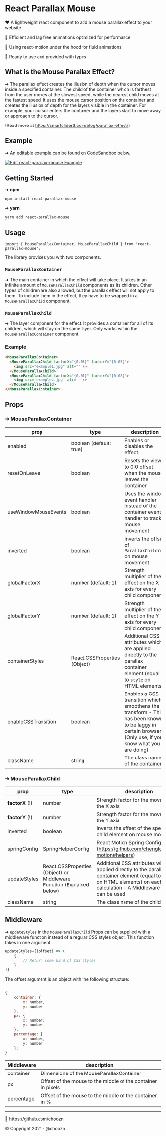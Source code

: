 # React Parallax Mouse

❤️ A lightweight react component to add a mouse parallax effect to your website

💚 Efficient and lag free animations optimized for performance

💙 Using react-motion under the hood for fluid animations

🚀 Ready to use and provided with types

## What is the Mouse Parallax Effect?

➔ The parallax effect creates the illusion of depth when the cursor moves inside a specified container. The child of the container which is farthest from the user moves at the slowest speed, while the nearest child moves at the fastest speed. It uses the mouse cursor position on the container and creates the illusion of depth for the layers visible in the container. For example, your cursor enters the container and the layers start to move away or approach to the cursor.

(Read more at https://smartslider3.com/blog/parallax-effect/)

## Example

➔ An editable example can be found on CodeSandbox below.

[![Edit react-parallax-mouse Example](https://codesandbox.io/static/img/play-codesandbox.svg)](https://codesandbox.io/embed/react-parallax-mouse-example-zjdsy?fontsize=14&hidenavigation=1&theme=dark&view=preview)

## Getting Started

➔ **npm**

```
npm install react-parallax-mouse
```

➔ **yarn**

```
yarn add react-parallax-mouse
```

## Usage

```
import { MouseParallaxContainer, MouseParallaxChild } from "react-parallax-mouse";
```

The library provides you with two components.

### `MouseParallaxContainer`

➔ The main container in which the effect will take place. It takes in an infinite amount of `MouseParallaxChild` components as its children. Other types of children are also allowed, but the parallax effect will not apply to them. To include them in the effect, they have to be wrapped in a `MouseParallaxChild` component.

### `MouseParallaxChild`

➔ The layer component for the effect. It provides a container for all of its children, which will stay on the same layer. Only works within the `MouseParallaxContainer` component.

### Example

```html
<MouseParallaxContainer>
  <MouseParallaxChild factorX="{0.03}" factorY="{0.05}">
    <img src="example1.jpg" alt="" />
  </MouseParallaxChild>
  <MouseParallaxChild factorX="{0.07}" factorY="{0.08}">
    <img src="example2.jpg" alt="" />
  </MouseParallaxChild>
</MouseParallaxContainer>
```

## Props

### ➔ MouseParallaxContainer

| prop                 | type                         | description                                                                                                                                             |
| -------------------- | ---------------------------- | ------------------------------------------------------------------------------------------------------------------------------------------------------- |
| enabled              | boolean (default: true)      | Enables or disables the effect.                                                                                                                         |
| resetOnLeave         | boolean                      | Resets the view to 0:0 offset when the mouse leaves the container                                                                                       |
| useWindowMouseEvents | boolean                      | Uses the window event handler instead of the container event handler to track mouse movement                                                            |
| inverted             | boolean                      | Inverts the offset of `ParallaxChildren` on mouse movement                                                                                              |
| globalFactorX        | number (default: 1)          | Strength multiplier of the effect on the X axis for every child component                                                                               |
| globalFactorY        | number (default: 1)          | Strength multiplier of the effect on the Y axis for every child component                                                                               |
| containerStyles      | React.CSSProperties (Object) | Additional CSS attributes which are applied directly to the parallax container element (equal to `style` on HTML elements)                              |
| enableCSSTransition  | boolean                      | Enables a CSS transition which smoothens the transform - This has been known to be laggy in certain browsers (Only use, if you know what you are doing) |
| className            | string                       | The class name of the container                                                                                                                         |

### ➔ MouseParallaxChild

| prop            | type                                                                  | description                                                                                                                                                                                     |
| --------------- | --------------------------------------------------------------------- | ----------------------------------------------------------------------------------------------------------------------------------------------------------------------------------------------- |
| **factorX** (!) | number                                                                | Strength factor for the movement on the X axis                                                                                                                                                  |
| **factorY** (!) | number                                                                | Strength factor for the movement on the Y axis                                                                                                                                                  |
| inverted        | boolean                                                               | Inverts the offset of the specific child element on mouse movement                                                                                                                              |
| springConfig    | SpringHelperConfig                                                    | React Motion Spring Config (https://github.com/chenglou/react-motion#helpers)                                                                                                                   |
| updateStyles    | React.CSSProperties (Object) or Middleware Function (Explained below) | Additional CSS attributes which are applied directly to the parallax child container element (equal to `style` on HTML elements) on each offset calculation - A Middleware function can be used |
| className       | string                                                                | The class name of the child                                                                                                                                                                     |

## Middleware

➔ `updateStyles` in the `MouseParallaxChild` Props can be supplied with a middleware function instead of a regular CSS styles object. This function takes in one argument.

```js
updateStyles={(offset) => (
    {
        // Return some kind of CSS styles
    }
)}
```

The offset argument is an object with the following structure:

```js

{
    container: {
        x: number,
        y: number
    },
    px: {
        x: number,
        y: number
    },
    percentage: {
        x: number,
        y: number
    };
}

```

| Middleware | description                                                  |
| ---------- | ------------------------------------------------------------ |
| container  | Dimensions of the MouseParallaxContainer                     |
| px         | Offset of the mouse to the middle of the container in pixels |
| percentage | Offset of the mouse to the middle of the container in %      |

---

🚀 https://github.com/choozn

© Copyright 2021 - @choozn
